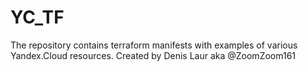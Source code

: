 # YC_TF
The repository contains terraform manifests with examples of various Yandex.Cloud resources.
Created by Denis Laur aka @ZoomZoom161
